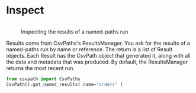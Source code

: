 # Inspect

<figure><img src="../../../../../.gitbook/assets/Screenshot 2025-03-29 at 1.49.17 PM.png" alt=""><figcaption><p>Inspecting the results of a named-paths run</p></figcaption></figure>

Results come from CsvPaths's ResultsManager. You ask for the results of a named-paths run by name or reference. The return is a list of Result objects. Each Result has the CsvPath object that generated it, along with all the data and metadata that was produced. By default, the ResultsManager returns the most recent run.

```python
from csvpath import CsvPaths
CsvPath().get_named_results( name="orders" )
```



